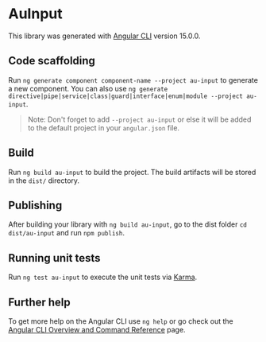 # AuInput

This library was generated with [Angular CLI](https://github.com/angular/angular-cli) version 15.0.0.

## Code scaffolding

Run `ng generate component component-name --project au-input` to generate a new component. You can also use `ng generate directive|pipe|service|class|guard|interface|enum|module --project au-input`.
> Note: Don't forget to add `--project au-input` or else it will be added to the default project in your `angular.json` file. 

## Build

Run `ng build au-input` to build the project. The build artifacts will be stored in the `dist/` directory.

## Publishing

After building your library with `ng build au-input`, go to the dist folder `cd dist/au-input` and run `npm publish`.

## Running unit tests

Run `ng test au-input` to execute the unit tests via [Karma](https://karma-runner.github.io).

## Further help

To get more help on the Angular CLI use `ng help` or go check out the [Angular CLI Overview and Command Reference](https://angular.io/cli) page.
